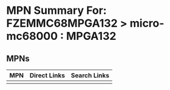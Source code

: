 



# MPN Summary For: FZEMMC68MPGA132 > micro-mc68000 : MPGA132

## MPNs
  

|MPN|Direct Links|Search Links|
| :--- | :--- | :--- |
||||
